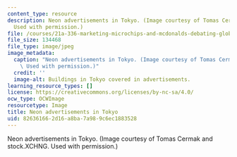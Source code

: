 ```yaml
---
content_type: resource
description: Neon advertisements in Tokyo. (Image courtesy of Tomas Cermak and stock.XCHNG.
  Used with permission.)
file: /courses/21a-336-marketing-microchips-and-mcdonalds-debating-globalization-spring-2004/826361662d16a8ba7a989c6ec1883528_21a-336s04.jpg
file_size: 134468
file_type: image/jpeg
image_metadata:
  caption: "Neon advertisements in Tokyo. (Image courtesy of Tomas Cermak and\_[stock.XCHNG](http://www.sxc.hu/).\
    \ Used with permission.)"
  credit: ''
  image-alt: Buildings in Tokyo covered in advertisements.
learning_resource_types: []
license: https://creativecommons.org/licenses/by-nc-sa/4.0/
ocw_type: OCWImage
resourcetype: Image
title: Neon advertisements in Tokyo
uid: 82636166-2d16-a8ba-7a98-9c6ec1883528
---
```

Neon advertisements in Tokyo. (Image courtesy of Tomas Cermak and stock.XCHNG. Used with permission.)